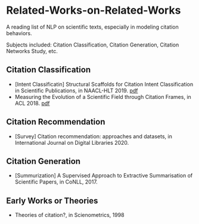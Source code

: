 # Related-Works-on-Related-Works
A reading list of NLP on scientific texts, especially in modeling citation behaviors.

Subjects included: Citation Classification, Citation Generation, Citation Networks Study, etc.

## Citation Classification
- [Intent Classificatin] Structural Scaffolds for Citation Intent Classification in Scientific Publications, in NAACL-HLT 2019. [pdf](https://arxiv.org/pdf/1904.01608)
- Measuring the Evolution of a Scientific Field through Citation Frames, in ACL 2018. [pdf](https://direct.mit.edu/tacl/article-pdf/doi/10.1162/tacl_a_00028/1567626/tacl_a_00028.pdf)



## Citation Recommendation
- [Survey] Citation recommendation: approaches and datasets, in International Journal on Digital Libraries 2020.


## Citation Generation
- [Summurization] A Supervised Approach to Extractive Summarisation of Scientific Papers, in CoNLL, 2017.


## Early Works or Theories

- Theories of citation?, in Scienometrics, 1998
